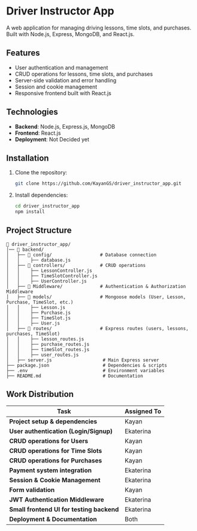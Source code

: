 # Driver Instructor App

A web application for managing driving lessons, time slots, and purchases. Built with Node.js, Express, MongoDB, and React.js.

## Features
- User authentication and management
- CRUD operations for lessons, time slots, and purchases
- Server-side validation and error handling
- Session and cookie management
- Responsive frontend built with React.js

## Technologies
- **Backend**: Node.js, Express.js, MongoDB
- **Frontend**: React.js
- **Deployment**: Not Decided yet

## Installation
1. Clone the repository:
   ```bash
   git clone https://github.com/KayanGS/driver_instructor_app.git
   ```
2. Install dependencies:
   ```bash
   cd driver_instructor_app
   npm install
   ```

## Project Structure
```
📂 driver_instructor_app/
│── 📂 backend/
│   ├── 📂 config/                  # Database connection
│   │    ├── database.js
│   ├── 📂 controllers/             # CRUD operations
│   │    ├── LessonController.js
│   │    ├── TimeSlotController.js
│   │    ├── UserController.js
│   ├── 📂 Middleware/              # Authentication & Authorization Middleware  
│   ├── 📂 models/                  # Mongoose models (User, Lesson, Purchase, TimeSlot, etc.)
│   │    ├── Lesson.js
│   │    ├── Purchase.js
│   │    ├── TimeSlot.js
│   │    ├── User.js
│   ├── 📂 routes/                  # Express routes (users, lessons, purchases, TimeSlot)
│   │    ├── lesson_routes.js
│   │    ├── purchase_routes.js
│   │    ├── timeSlot_routes.js
│   │    ├── user_routes.js
│   ├── server.js                   # Main Express server
├── package.json                    # Dependencies & scripts    
├── .env                            # Environment variables
├── README.md                       # Documentation
```

## Work Distribution
| Task                                      | Assigned To |
|-------------------------------------------|-------------|
| **Project setup & dependencies**          | Kayan       |
| **User authentication (Login/Signup)**    | Ekaterina   |
| **CRUD operations for Users**             | Kayan       |
| **CRUD operations for Time Slots**        | Kayan       |
| **CRUD operations for Purchases**         | Kayan       |
| **Payment system integration**            | Ekaterina   |
| **Session & Cookie Management**           | Ekaterina   |
| **Form validation**                       | Kayan       |
| **JWT Authentication Middleware**         | Ekaterina   |
| **Small frontend UI for testing backend** | Ekaterina   |
| **Deployment & Documentation**            | Both        |

